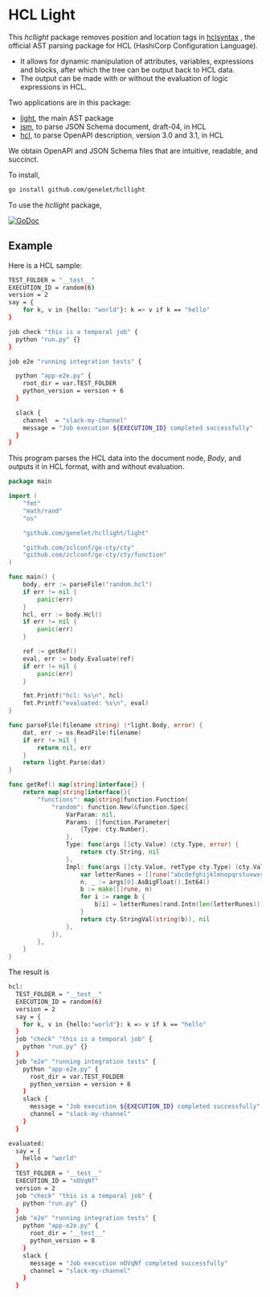 # HCL Light


This *hcllight* package removes position and location tags in [hclsyntax](https://pkg.go.dev/github.com/hashicorp/hcl/v2/hclsyntax) , the official AST parsing package for HCL (HashiCorp Configuration Language).

 - It allows for dynamic manipulation of attributes, variables, expressions and blocks, after which the tree can be output back to HCL data.
 - The output can be made with or without the evaluation of logic expressions in HCL.

Two applications are in this package: 

 - [light](./light), the main AST package
 - [jsm](./jsm), to parse JSON Schema document, draft-04, in HCL
 - [hcl](./hcl), to parse OpenAPI description, version 3.0 and 3.1, in HCL

We obtain OpenAPI and JSON Schema files that are intuitive, readable, and succinct.


To install,

```bash
go install github.com/genelet/hcllight
```

To use the *hcllight* package,

[![GoDoc](https://godoc.org/github.com/genelet/hcllight?status.svg)](https://godoc.org/github.com/genelet/hcllight)


## Example

Here is a HCL sample:

```bash
TEST_FOLDER = "__test__"
EXECUTION_ID = random(6)
version = 2
say = {
    for k, v in {hello: "world"}: k => v if k == "hello"
}

job check "this is a temporal job" {
  python "run.py" {}
}

job e2e "running integration tests" {

  python "app-e2e.py" {
    root_dir = var.TEST_FOLDER
    python_version = version + 6
  }

  slack {
    channel  = "slack-my-channel"
    message = "Job execution ${EXECUTION_ID} completed successfully"
  }
}
```

This program parses the HCL data into the document node, *Body*, and outputs it in HCL format, with and without evaluation.

```go
package main

import (
	"fmt"
	"math/rand"
	"os"

	"github.com/genelet/hcllight/light"

	"github.com/zclconf/go-cty/cty"
	"github.com/zclconf/go-cty/cty/function"
)

func main() {
	body, err := parseFile("random.hcl")
	if err != nil {
		panic(err)
	}
	hcl, err := body.Hcl()
	if err != nil {
		panic(err)
	}

	ref := getRef()
	eval, err := body.Evaluate(ref)
	if err != nil {
		panic(err)
	}

	fmt.Printf("hcl: %s\n", hcl)
	fmt.Printf("evaluated: %s\n", eval)
}

func parseFile(filename string) (*light.Body, error) {
	dat, err := os.ReadFile(filename)
	if err != nil {
		return nil, err
	}
	return light.Parse(dat)
}

func getRef() map[string]interface{} {
	return map[string]interface{}{
		"functions": map[string]function.Function{
			"random": function.New(&function.Spec{
				VarParam: nil,
				Params: []function.Parameter{
					{Type: cty.Number},
				},
				Type: func(args []cty.Value) (cty.Type, error) {
					return cty.String, nil
				},
				Impl: func(args []cty.Value, retType cty.Type) (cty.Value, error) {
					var letterRunes = []rune("abcdefghijklmnopqrstuvwxyzABCDEFGHIJKLMNOPQRSTUVWXYZ")
					n, _ := args[0].AsBigFloat().Int64()
					b := make([]rune, n)
					for i := range b {
						b[i] = letterRunes[rand.Intn(len(letterRunes))]
					}
					return cty.StringVal(string(b)), nil
				},
			}),
		},
	}
}
```

The result is
```bash
hcl: 
  TEST_FOLDER = "__test__"
  EXECUTION_ID = random(6)
  version = 2
  say = {
    for k, v in {hello:"world"}: k => v if k == "hello"
  }
  job "check" "this is a temporal job" {
    python "run.py" {}
  }
  job "e2e" "running integration tests" {
    python "app-e2e.py" {
      root_dir = var.TEST_FOLDER
      python_version = version + 6
    }
    slack {
      message = "Job execution ${EXECUTION_ID} completed successfully"
      channel = "slack-my-channel"
    }
  }

evaluated: 
  say = {
    hello = "world"
  }
  TEST_FOLDER = "__test__"
  EXECUTION_ID = "nOVqNf"
  version = 2
  job "check" "this is a temporal job" {
    python "run.py" {}
  }
  job "e2e" "running integration tests" {
    python "app-e2e.py" {
      root_dir = "__test__"
      python_version = 8
    }
    slack {
      message = "Job execution nOVqNf completed successfully"
      channel = "slack-my-channel"
    }
  }
```

